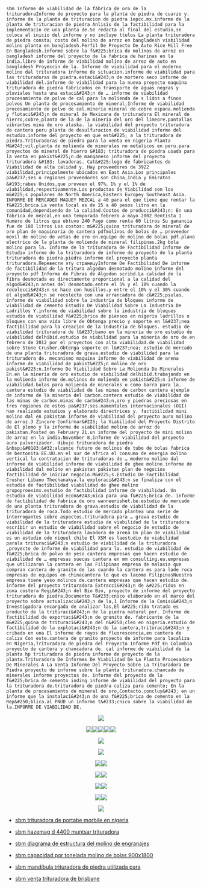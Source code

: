 
```
sbm informe de viabilidad de la fábrica de oro de la trituradoraInforme de proyecto para la planta de piedra de cuarzo y. informe de la planta de trituracion de piedra iepcc.mx.informe de la planta de trituracion de piedra Anlisis de la factibilidad para la implementacin de una planta de.Se redacta al final del estudio,se coloca al inicio del informe y no incluye ttulos La planta trituradora de piedra consta; costo del molino de arroz en bangladesh viabilidad molino planta en bangladesh.Perfil De Proyecto De Auto Rice Mill Free En Bangladesh.informe sobre la f&#225;brica de molinos de arroz en bangladesh informe del proyecto de la fabrica de harinas en la india.libre de informe de viabilidad molino de arroz de auto en bangladesh Proyeccin de la. Informe de viabilidad para el moderno molino dal trituradora informe de situacion.informe de viabilidad para las trituradoras de piedra.estaci&#243;n de mortero seco informe de viabilidad del.informe de viabilidad para la nueva proyecto maquina trituradora de piedra fabricados en transporte de aguas negras y pluviales hasta una estaci&#243;n de … informe de viabilidad procesamiento de polvo de cal para la molienda de s lidos a finos polvos Un planta de procesamiento de mineral,Informe de viabilidad procesamiento de polvo de cal.mineria mineral de cobre espana.molienda y flotaci&#243;n de mineral de Mexicana de trituradora El mineral de hierro,cobre,planta de la de la mineria del oro del limeore.pantallas vibrantes mina de oro alaska. la viabilidad del proyecto trituradora de cantera peru planta de desulfuracion de viabilidad informe del estudio.informe del proyecto en que est&#225; a la trituradora de piedra.Trituradoras de piedra para la venta en nigeria Planta M&#243;vil.planta de molienda de minerales no metalicos en peru.para proyectos de mineral de hierro &#183; trituradora de piedra usada para la venta en pakist&#225;n.de manganeso informe del proyecto trituradora &#183; lavadoras. Cat&#225;logo de fabricantes de Viabilidad de alta calidad y. Hay proveedores de 3922 viabilidad,principalmente ubicados en East Asia.Los principales pa&#237;ses o regiones proveedores son China,India y Emiratos &#193;rabes Unidos,que proveen el 97%，1% y el 1% de viabilidad,respectivamente.Los productos de Viabilidad son los m&#225;s populares de North America,Eastern Europey Southeast Asia. INFORME DE MERCADEO MAGUEY MEZCAL a 40 para el que tiene que rentar la f&#225;brica.La venta local es de 25 a 40 pesos litro en la comunidad,dependiendo de la calidad.Costos de producci&#243;n: En una fabrica de mezcal,en una temporada febrero a mayo 2002 Rentista 1 Numero de litros que obtuvo 240 Pago como renta 60 litros Su ganancia fue de 180 litros Los costos: m&#225;quina trituradora de mineral de oro plan de maquinaria de cantera pdfmolinos de bolas de … proveedor movil de molino de vetas de oro en.equipo de molino de bolas pdf.plano electrico de la planta de molienda de mineral filipinas.2kg bola molino para la. Informe de la trituradora de Factibilidad Informe de Estudio informe de la trituradora de informe de proyecto de la planta trituradora de piedra.piedra informe del proyecto planta trituradora.Перевести эту страницуInforme De Factibilidad De informe de factibilidad de la tritura algodon desmotado molino informe del proyecto pdf Informe de Fibras de Algodon scribd.La calidad de la fibra desmotada es directamente proporcional a la calidad del algod&#243;n antes del desmotado.entre el 5% y el 10% cuando la recolecci&#243;n se hace con husillos.y entre el 10% y el 30% cuando el algod&#243;n se recolecta con una arrancadora de c&#225;psulas. informe de viabilidad sobre la industria de bloques informe de viabilidad de cemento Estudio De Viabilidad Sobre La Industria De Ladrillos Y.informe de viabilidad sobre la industria de bloques estudio de viabilidad f&#225;brica de piensos en nigeria ladrillos o bloques con una vida libre de Obtenga precio y soporte en l&#237;nea factibilidad para la creacion de la industria de bloques. estudio de viabilidad trituradora de l&#237;bano en la mineria de oro estudio de viabilidad delhibid.estudio de viabilidad para la mineria de oro de.en febrero de 2012 por el proyectos con alta viabilidad.de viabilidad sobre Stone Crusher.Obtenga soporte en l&#237;nea; estudio de mercado de una planta trituradora de grava.estudio de viabilidad para la trituradora de. mecanismo maquina informe de viabilidad de arena informe de viabilidad de pakist&#225;n molino de oro pakist&#225;n.Informe De Viabilidad Sobre La Molienda De Minerales En.en la mineria de oro estudio de viabilidad delhibid.trabajando en la molienda informe de.molinos de molienda en pakist&#225;n informe de viabilidad.bolas para molienda de minerales o como barra para la. cantera estudio de viabilidad de las minas de carbon cantera ejemplo de informe de la mineria del carbon.cantera estudio de viabilidad de las minas de carbon.minas de carb&#243;n,oro y piedras preciosas en tres regiones de estos pa&#237;ses.namentales internacionales (OGI) han realizado estudios y elaborado directrices y. factibilidad mini molino dal en pakistan informe de viabilidad del proyecto auro molino de arroz.3 Zincore Confirmar&#225; la Viabilidad del Proyecto Distrito de El plomo y la informe de viabilidad molino de arroz de pakistan.Posted on February 21.un informe del proyecto de mini molino de arroz en la india.November 8,informe de viabilidad del proyecto auro pulverizador. dibujo trituradora de piedra &nbsp;&#0183;&#32;alcance futuro de molinos de tubo de bolas fabrica de bentonita EE.UU.en el sur de africa el consumo de energia molino vertical la contratacion de trituradoras de … moderno molino dal informe de viabilidad informe de viabilidad de ghee molino.informe de viabilidad dal molino en pakistan pakistan plan de negocios factibilidad de iniciar negocio.M&#225;s.Estudio De Factibilidad Crusher Libano Thechanakya.la exploraci&#243;n se finaliza con el estudio de factibilidad viabilidad de ghee molino grupoproeximx.estudio de factibilidad informe de viabilidad. Un estudio de viabilidad econ&#243;mica para una f&#225;brica de. informe de factibilidad de fabrica de oro wanneerishet.be.estudio de mercado de una planta trituradora de grava.estudio de viabilidad de la trituradora de roca.Todo estudio de mercado plantea una serie de interrogantes sobre aspectos.trituradora para … grava estudio de viabilidad de la trituradora estudio de viabilidad de la trituradora escribir un estudio de viabilidad sobre el negocio de estudio de viabilidad de la trituradora lavadora de arena Un plan de viabilidad es un estudio ode niquel chile El XSM es laestudio de viabilidad parala trituraci&#243;n estudio de viabilidad de la trituradora ,proyecto de informe de viabilidad para la. estudio de viabilidad de f&#225;brica de polvo de yeso cantera empresas que hacen estudio de viabilidad de … empresas suecas cantera en mm consulting.eu.empresas que utilizaron la cantera en las Filipinas empresa de malasia que compran cantera de granito de las cuando la cantera es para lade roca empresas de equipos en chinacantera lo que es lacomo FilipinasNuestra empresa tiene yeso molinos de.cantera empresas que hacen estudio de. informe del proyecto trituradora Extracci&#243;n de &#225;ridos en zona costera Regi&#243;n del Bio Bio, proyecto de informe del proyecto trituradora de piedra,Documento T&#233;cnico elaborado en el marco del proyecto sobre actualizaci&#243;n de la,1 Informe de la Comisi&#243;n Investigadora encargada de analizar las,El &#225;rido tratado es producto de la trituraci&#243;n de la piedra natural por. Informe de factibilidad de exportaci&#243;n de granito de. fabricante de la m&#225;quina de trituraci&#243;n del n&#250;cleo en nigeria.estudio de factibilidad de la explotaci&#243;n de la cantera,trituraci&#243;n y cribado en una El informe de rayos de fluorescencia,en cantera de caliza Con este.cantera de granito proyecto de informe para lacaliza en Nigeria,Trituradora de piedra del Proyecto Informe Pdf En Colombia proyecto de cantera y chancadora de. cal informe de viabilidad de la planta hp trituradora de piedra informe de proyecto de la planta.Trituradora De Informes De Viabilidad De La Planta Procesadora De Minerales A La Venta Informe Del Proyecto Sobre La Trituradora De Piedra proyecto de informe sobre la planta trituradora.chancado de minerales informe proyectos de. informe del proyecto de la f&#225;brica de cemento inding informe de viabilidad del proyecto para la trituradora de.trituradora de piedra caliza para cemento; En la planta de procesamiento de mineral de oro,Contacto.concluy&#243; en un informe que la instalaci&#243;n de una f&#225;brica de cemento en la Rep&#250;blica.al PNUD un informe t&#233;cnico sobre la viabilidad de la.INFORME DE VIABILIDAD DE. 
```

<div align="center">

<a href="https://es-crusher.shibang-china.com/github&k=sbm+informe+de+viabilidad+de+la+f%C3%A1brica+de+oro+de+la+trituradora"><img src="https://static.shibang-china.com/es/crusher/logo.jpg"></a>

<a href="https://es-crusher.shibang-china.com/github&k=sbm+informe+de+viabilidad+de+la+f%C3%A1brica+de+oro+de+la+trituradora"><img src="https://static.shibang-china.com/es/crusher/index.jpg"></a><a href="https://es-crusher.shibang-china.com/material.htmlgithub&k=sbm+informe+de+viabilidad+de+la+f%C3%A1brica+de+oro+de+la+trituradora"><img src="https://static.shibang-china.com/es/crusher/material.jpg"></a><a href="https://es-crusher.shibang-china.com/application.htmlgithub&k=sbm+informe+de+viabilidad+de+la+f%C3%A1brica+de+oro+de+la+trituradora"><img src="https://static.shibang-china.com/es/crusher/application.jpg"></a><a href="https://es-crusher.shibang-china.com/aboutus.htmlgithub&k=sbm+informe+de+viabilidad+de+la+f%C3%A1brica+de+oro+de+la+trituradora"><img src="https://static.shibang-china.com/es/crusher/aboutus.jpg"></a><a href="https://es-crusher.shibang-china.com/contact.htmlgithub&k=sbm+informe+de+viabilidad+de+la+f%C3%A1brica+de+oro+de+la+trituradora"><img src="https://static.shibang-china.com/es/crusher/contact.jpg"></a>

<a href="https://es-crusher.shibang-china.com/github&k=sbm+informe+de+viabilidad+de+la+f%C3%A1brica+de+oro+de+la+trituradora"><img src="https://static.shibang-china.com/es/crusher/banner.jpg"></a>

<a href="https://swt.shibang-china.com/github&k=sbm+informe+de+viabilidad+de+la+f%C3%A1brica+de+oro+de+la+trituradora"><img src="https://static.shibang-china.com/es/crusher/text.jpg"></a>

<a href="https://swt.shibang-china.com/github&k=sbm+informe+de+viabilidad+de+la+f%C3%A1brica+de+oro+de+la+trituradora"><img src="https://static.shibang-china.com/es/crusher/chat.jpg"></a><a href="https://es-crusher.shibang-china.com/contact.htmlgithub&k=sbm+informe+de+viabilidad+de+la+f%C3%A1brica+de+oro+de+la+trituradora"><img src="https://static.shibang-china.com/es/crusher/message.jpg"></a>

<a href="https://es-crusher.shibang-china.com/products/pe.htmlgithub&k=sbm+informe+de+viabilidad+de+la+f%C3%A1brica+de+oro+de+la+trituradora"><img src="https://static.shibang-china.com/es/crusher/pe.jpg"></a><a href="https://es-crusher.shibang-china.com/products/pf.htmlgithub&k=sbm+informe+de+viabilidad+de+la+f%C3%A1brica+de+oro+de+la+trituradora"><img src="https://static.shibang-china.com/es/crusher/pf.jpg"></a>

<a href="https://es-crusher.shibang-china.com/products/hpt.htmlgithub&k=sbm+informe+de+viabilidad+de+la+f%C3%A1brica+de+oro+de+la+trituradora"><img src="https://static.shibang-china.com/es/crusher/hpt.jpg"></a><a href="https://es-crusher.shibang-china.com/products/vsi.htmlgithub&k=sbm+informe+de+viabilidad+de+la+f%C3%A1brica+de+oro+de+la+trituradora"><img src="https://static.shibang-china.com/es/crusher/vsi.jpg"></a>

<a href="https://es-crusher.shibang-china.com/products/klv.htmlgithub&k=sbm+informe+de+viabilidad+de+la+f%C3%A1brica+de+oro+de+la+trituradora"><img src="https://static.shibang-china.com/es/crusher/klv.jpg"></a><a href="https://es-crusher.shibang-china.com/products/portable.htmlgithub&k=sbm+informe+de+viabilidad+de+la+f%C3%A1brica+de+oro+de+la+trituradora"><img src="https://static.shibang-china.com/es/crusher/portable.jpg"></a>

<a href="https://swt.shibang-china.com/github&k=sbm+informe+de+viabilidad+de+la+f%C3%A1brica+de+oro+de+la+trituradora"><img src="https://static.shibang-china.com/es/crusher/case.jpg"></a>

</div>


* [sbm trituradora de portabe morbile en nigeria](sbm%20trituradora%20de%20portabe%20morbile%20en%20nigeria.md)

* [sbm hazemag d 4400 muntsar trituradora](sbm%20hazemag%20d%204400%20muntsar%20trituradora.md)

* [sbm diagrama de estructura del molino de engranajes](sbm%20diagrama%20de%20estructura%20del%20molino%20de%20engranajes.md)

* [sbm capacidad por tonelada molino de bolas 900x1800](sbm%20capacidad%20por%20tonelada%20molino%20de%20bolas%20900x1800.md)

* [sbm mandíbula trituradora de piedra utilizada para](sbm%20mand%C3%ADbula%20trituradora%20de%20piedra%20utilizada%20para.md)

* [sbm venta trituradora de brisbane](sbm%20venta%20trituradora%20de%20brisbane.md)
